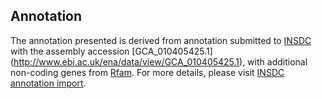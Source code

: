 
Annotation
----------

The annotation presented is derived from annotation submitted to
[INSDC](http://www.insdc.org) with the assembly accession [GCA\_010405425.1]
(http://www.ebi.ac.uk/ena/data/view/GCA_010405425.1),
with additional non-coding genes from
[Rfam](http://rfam.xfam.org/). For more details, please visit [INSDC
annotation import](http://ensemblgenomes.org/info/data/insdc_annotation).
